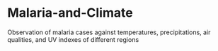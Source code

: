 # Malaria-and-Climate
Observation of malaria cases against temperatures, precipitations, air qualities, and UV indexes of different regions
